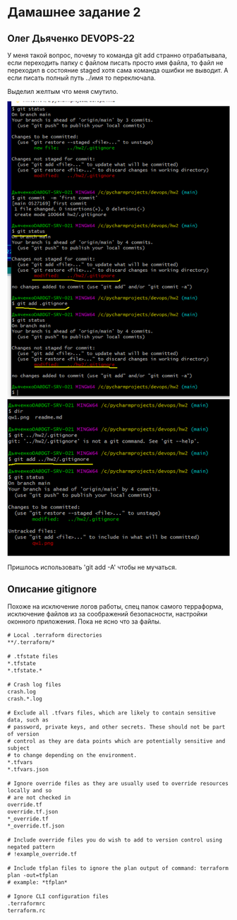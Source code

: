 # Дамашнее задание 2

## Олег Дьяченко DEVOPS-22

У меня такой вопрос, почему то команда git add странно отрабатывала, если переходить  папку с файлом писать просто имя файла, то файл не переходил в состояние staged хотя сама команда ошибки не выводит. А если писать полный путь ../имя то переключала. 

Выделил желтым что меня смутило.

![](qw1.png)
![](qw2.png)

Пришлось использовать 'git add -A' чтобы не мучаться.

## Описание gitignore

Похоже на исключение логов работы, спец папок самого терраформа, исключение файлов из за соображений безопасности, настройки оконного приложения.
Пока не ясно что за файлы.

    # Local .terraform directories
    **/.terraform/*

    # .tfstate files
    *.tfstate
    *.tfstate.*

    # Crash log files
    crash.log
    crash.*.log

    # Exclude all .tfvars files, which are likely to contain sensitive data, such as
    # password, private keys, and other secrets. These should not be part of version 
    # control as they are data points which are potentially sensitive and subject 
    # to change depending on the environment.
    *.tfvars
    *.tfvars.json

    # Ignore override files as they are usually used to override resources locally and so
    # are not checked in
    override.tf
    override.tf.json
    *_override.tf
    *_override.tf.json
    
    # Include override files you do wish to add to version control using negated pattern
    # !example_override.tf
    
    # Include tfplan files to ignore the plan output of command: terraform plan -out=tfplan
    # example: *tfplan*
    
    # Ignore CLI configuration files
    .terraformrc
    terraform.rc